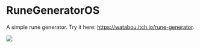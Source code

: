 # RuneGeneratorOS
A simple rune generator. Try it here: https://watabou.itch.io/rune-generator.

![](https://img.itch.zone/aW1hZ2UvNTE5MTQ1LzM0MzcwMDgucG5n/original/psB8C1.png)
